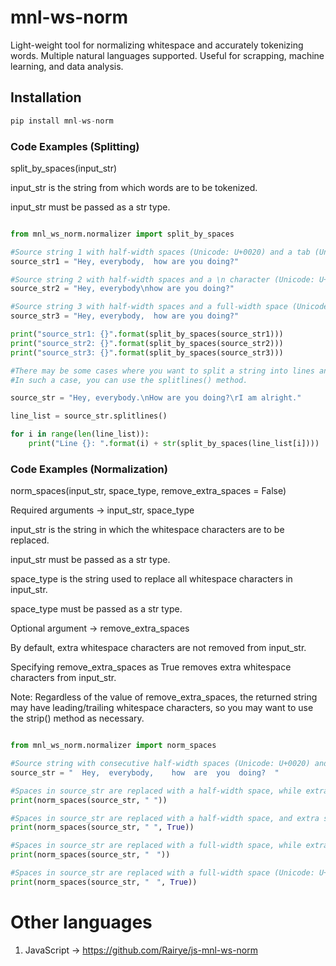 # mnl-ws-norm
Light-weight tool for normalizing whitespace and accurately tokenizing words. Multiple natural languages supported. Useful for scrapping, machine learning, and data analysis. 

## Installation

```python
pip install mnl-ws-norm
```

### Code Examples (Splitting)

split_by_spaces(input_str)

input_str is the string from which words are to be tokenized. 

input_str must be passed as a str type.

```python

from mnl_ws_norm.normalizer import split_by_spaces

#Source string 1 with half-width spaces (Unicode: U+0020) and a tab (Unicode: U+0009).
source_str1 = "Hey, everybody,  how are you doing?"

#Source string 2 with half-width spaces and a \n character (Unicode: U+000A).
source_str2 = "Hey, everybody\nhow are you doing?"

#Source string 3 with half-width spaces and a full-width space (Unicode: U+3000).
source_str3 = "Hey, everybody,	how are you doing?"

print("source_str1: {}".format(split_by_spaces(source_str1)))
print("source_str2: {}".format(split_by_spaces(source_str2)))
print("source_str3: {}".format(split_by_spaces(source_str3)))

#There may be some cases where you want to split a string into lines and then split those lines by whitespace character.
#In such a case, you can use the splitlines() method.

source_str = "Hey, everybody.\nHow are you doing?\rI am alright."

line_list = source_str.splitlines()

for i in range(len(line_list)):
	print("Line {}: ".format(i) + str(split_by_spaces(line_list[i])))

```
### Code Examples (Normalization)

norm_spaces(input_str, space_type, remove_extra_spaces = False)

Required arguments -> input_str, space_type

input_str is the string in which the whitespace characters are to be replaced.

input_str must be passed as a str type.

space_type is the string used to replace all whitespace characters in input_str.

space_type must be passed as a str type.

Optional argument -> remove_extra_spaces

By default, extra whitespace characters are not removed from input_str. 

Specifying remove_extra_spaces as True removes extra whitespace characters from input_str.

Note: Regardless of the value of remove_extra_spaces, the returned string may have leading/trailing whitespace characters, so you may want to use the strip() method as necessary.

```python

from mnl_ws_norm.normalizer import norm_spaces

#Source string with consecutive half-width spaces (Unicode: U+0020) and a tab (Unicode: U+0009).
source_str = "  Hey,  everybody, 	how  are  you  doing?  "

#Spaces in source_str are replaced with a half-width space, while extra spaces are ignored.
print(norm_spaces(source_str, " "))

#Spaces in source_str are replaced with a half-width space, and extra spaces are removed.
print(norm_spaces(source_str, " ", True))

#Spaces in source_str are replaced with a full-width space, while extra spaces are ignored.
print(norm_spaces(source_str, "　"))

#Spaces in source_str are replaced with a full-width space (Unicode: U+3000), and extra spaces are removed.
print(norm_spaces(source_str, "　", True))

```

# Other languages

1. JavaScript -> https://github.com/Rairye/js-mnl-ws-norm

